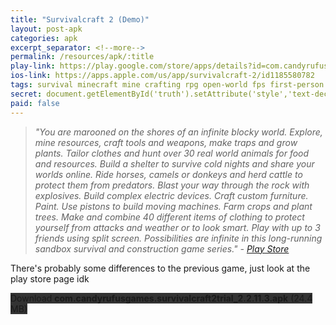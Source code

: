 ```yaml
---
title: "Survivalcraft 2 (Demo)"
layout: post-apk
categories: apk
excerpt_separator: <!--more-->
permalink: /resources/apk/:title
play-link: https://play.google.com/store/apps/details?id=com.candyrufusgames.survivalcraft2trial
ios-link: https://apps.apple.com/us/app/survivalcraft-2/id1185580782
tags: survival minecraft mine crafting rpg open-world fps first-person third-person
secret: document.getElementById('truth').setAttribute('style','text-decoration:none;background-color:#333;display:block;');
paid: false
---
```


> _"You are marooned on the shores of an infinite blocky world. Explore, mine resources, craft tools and weapons, make traps and grow plants. Tailor clothes and hunt over 30 real world animals for food and resources. Build a shelter to survive cold nights and share your worlds online. Ride horses, camels or donkeys and herd cattle to protect them from predators. Blast your way through the rock with explosives. Build complex electric devices. Craft custom furniture. Paint. Use pistons to build moving machines. Farm crops and plant trees. Make and combine 40 different items of clothing to protect yourself from attacks and weather or to look smart. Play with up to 3 friends using split screen. Possibilities are infinite in this long-running sandbox survival and construction game series." - <a href="https://play.google.com/store/apps/details?id=com.candyrufusgames.survivalcraft2">Play Store</a>_

There's probably some differences to the previous game, just look at the play store page idk

<div class="text-center">
    <a class="btn btn-dark btn-block w-100" onclick='apk("com.candyrufusgames.survivalcraft2trial_2.2.11.3.apk")' style="text-decoration: none; background-color: #333;"> Download <b>com.candyrufusgames.survivalcraft2trial_2.2.11.3.apk</b> (24.4 MB)</a><br>
    <a id="truth" class="btn btn-dark btn-block w-100" onclick='apk("com.candyrufusgames.survivalcraft2_2.3.10.1.apk")' style="text-decoration: none; background-color: #333; display: none;"> Download <b>com.candyrufusgames.survivalcraft2_2.3.10.1.apk</b> (19.5 MB)</a>
</div>
